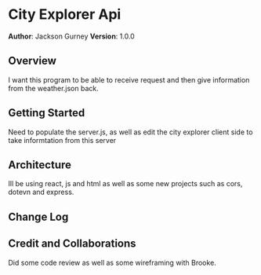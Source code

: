 # City Explorer Api

**Author**: Jackson Gurney
**Version**: 1.0.0 

## Overview
I want this program to be able to receive request and then give information from the weather.json back.

## Getting Started
Need to populate the server.js, as well as edit the city explorer client side to take informtation from this server 

## Architecture
Ill be using react, js and html as well as some new projects such as cors, dotevn and express.


## Change Log
<!-- Use this area to document the iterative changes made to your application as each feature is successfully implemented. Use time stamps. Here's an example:

01-01-2001 4:59pm - Application now has a fully-functional express server, with a GET route for the location resource. -->

## Credit and Collaborations
Did some code review as well as some wireframing with Brooke.